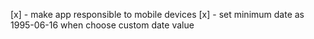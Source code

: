 [x] - make app responsible to mobile devices
[x] - set minimum date as 1995-06-16 when choose custom date value